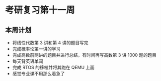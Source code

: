 # 考研复习第十一周

## 本周计划
- 将线性代数第 3 讲和第 4 讲的题目写完
- 完成概率论第一讲的学习
- 完成高数前两讲的题目并进行总结，有时间再写高数第 3 讲 1000 题的题目
- 每天背英语单词
- 完成 RTOS 的移植并将其跑在 QEMU 上面
- 感觉专业课不用那么着急了
